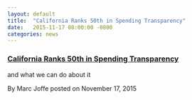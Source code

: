 ```yaml
---
layout: default
title:  "California Ranks 50th in Spending Transparency"
date:   2015-11-17 08:00:00 -0800
categories: news
---
```

<h3><a href="http://californiapolicycenter.org/california-ranks-50th-in-state-spending-transparency-what-we-can-do-about-it/"
target="_blank">California Ranks 50th in Spending Transparency</a>
</h3> and what we can do about it

By Marc Joffe posted on November 17, 2015
